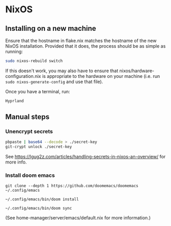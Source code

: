 # NixOS

## Installing on a new machine
Ensure that the hostname in flake.nix matches the hostname of the new NixOS installation.
Provided that it does, the process should be as simple as running:
```sh
sudo nixos-rebuild switch
```

If this doesn't work, you may also have to ensure that nixos/hardware-configuration.nix is appropriate to the hardware on your machine (i.e. run `sudo nixos-generate-config` and use that file).

Once you have a terminal, run:
```sh
Hyprland
```

## Manual steps
### Unencrypt secrets

```bash
pbpaste | base64 --decode > ./secret-key
git-crypt unlock ./secret-key
```

See https://lgug2z.com/articles/handling-secrets-in-nixos-an-overview/ for more info.

### Install doom emacs
`git clone --depth 1 https://github.com/doomemacs/doomemacs ~/.config/emacs`

`~/.config/emacs/bin/doom install`

`~/.config/emacs/bin/doom sync`

(See home-manager/server/emacs/default.nix for more information.)

